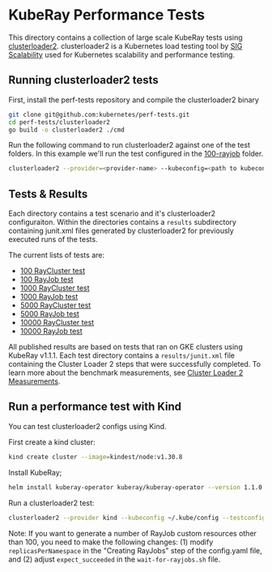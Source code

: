 <!-- markdownlint-disable MD013 -->
# KubeRay Performance Tests

This directory contains a collection of large scale KubeRay tests using [clusterloader2](https://github.com/kubernetes/perf-tests/tree/master/clusterloader2).
clusterloader2 is a Kubernetes load testing tool by [SIG Scalability](https://github.com/kubernetes/community/blob/master/sig-scalability) used for Kubernetes scalability and performance testing.

## Running clusterloader2 tests

First, install the perf-tests repository and compile the clusterloader2 binary

```sh
git clone git@github.com:kubernetes/perf-tests.git
cd perf-tests/clusterloader2
go build -o clusterloader2 ./cmd
```

Run the following command to run clusterloader2 against one of the test folders. In this example we'll run the test configured in the [100-rayjob](./100-rayjob/) folder.

```sh
clusterloader2 --provider=<provider-name> --kubeconfig=<path to kubeconfig> --testconfig=100-rayjob/config.yaml
```

## Tests & Results

Each directory contains a test scenario and it's clusterloader2 configuraiton. Within the directories contains a `results` subdirectory containing junit.xml files generated by clusterloader2
for previously executed runs of the tests.

The current lists of tests are:

* [100 RayCluster test](./100-raycluster/)
* [100 RayJob test](./100-rayjob/)
* [1000 RayCluster test](./1000-raycluster/)
* [1000 RayJob test](./1000-rayjob/)
* [5000 RayCluster test](./5000-raycluster/)
* [5000 RayJob test](./5000-rayjob/)
* [10000 RayCluster test](./10000-raycluster/)
* [10000 RayJob test](./10000-rayjob/)

All published results are based on tests that ran on GKE clusters using KubeRay v1.1.1. Each test directory contains a
`results/junit.xml` file containing the Cluster Loader 2 steps that were successfully completed.
To learn more about the benchmark measurements, see [Cluster Loader 2 Measurements](https://github.com/kubernetes/perf-tests/tree/master/clusterloader2#measurement).

## Run a performance test with Kind

You can test clusterloader2 configs using Kind.

First create a kind cluster:

```sh
kind create cluster --image=kindest/node:v1.30.8
```

Install KubeRay;

```sh
helm install kuberay-operator kuberay/kuberay-operator --version 1.1.0
```

Run a clusterloader2 test:

```sh
clusterloader2 --provider kind --kubeconfig ~/.kube/config --testconfig ./100-rayjob/config.yaml
```

Note: If you want to generate a number of RayJob custom resources other than 100, you need to make the following changes: (1) modify `replicasPerNamespace` in the "Creating RayJobs" step of the config.yaml file, and (2) adjust `expect_succeeded` in the `wait-for-rayjobs.sh` file.
